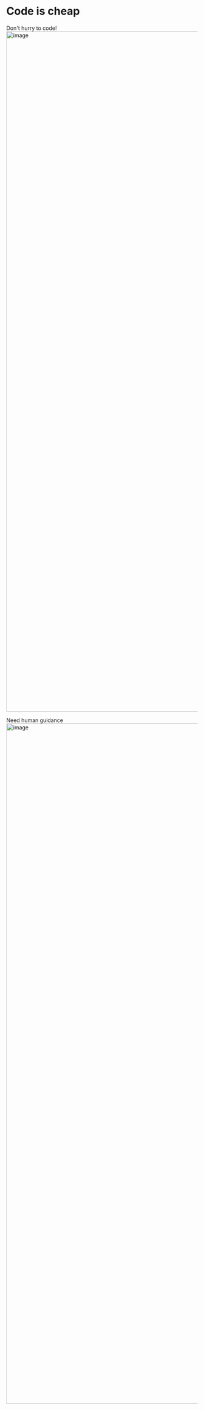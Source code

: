 # Code is cheap

Don't hurry to code!
<img width="2874" height="1788" alt="image" src="https://github.com/user-attachments/assets/cd5e6709-05f4-4dc2-899f-ee9197d4beab" />

Need human guidance
<img width="2874" height="1788" alt="image" src="https://github.com/user-attachments/assets/c935fa1e-8e72-4fa7-9d01-d15b32c91c50" />
